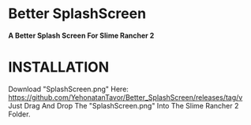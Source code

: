 # Better SplashScreen
**A Better Splash Screen For Slime Rancher 2**

# INSTALLATION
Download "SplashScreen.png" Here: https://github.com/YehonatanTavor/Better_SplashScreen/releases/tag/v
Just Drag And Drop The "SplashScreen.png" Into The Slime Rancher 2 Folder.
